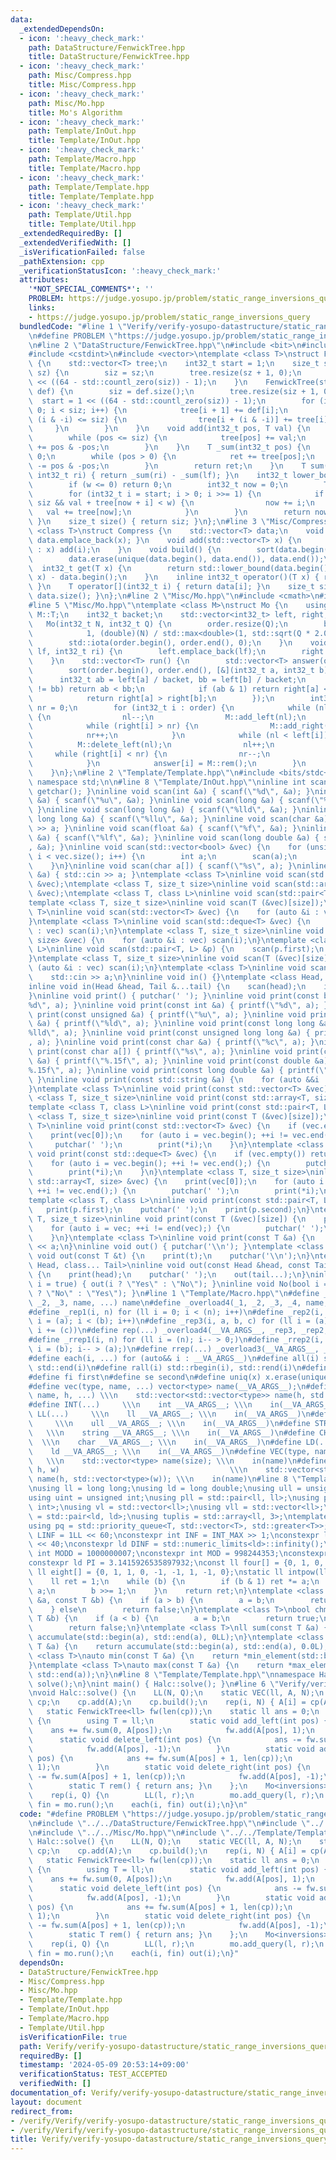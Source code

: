 ```yaml
---
data:
  _extendedDependsOn:
  - icon: ':heavy_check_mark:'
    path: DataStructure/FenwickTree.hpp
    title: DataStructure/FenwickTree.hpp
  - icon: ':heavy_check_mark:'
    path: Misc/Compress.hpp
    title: Misc/Compress.hpp
  - icon: ':heavy_check_mark:'
    path: Misc/Mo.hpp
    title: Mo's Algorithm
  - icon: ':heavy_check_mark:'
    path: Template/InOut.hpp
    title: Template/InOut.hpp
  - icon: ':heavy_check_mark:'
    path: Template/Macro.hpp
    title: Template/Macro.hpp
  - icon: ':heavy_check_mark:'
    path: Template/Template.hpp
    title: Template/Template.hpp
  - icon: ':heavy_check_mark:'
    path: Template/Util.hpp
    title: Template/Util.hpp
  _extendedRequiredBy: []
  _extendedVerifiedWith: []
  _isVerificationFailed: false
  _pathExtension: cpp
  _verificationStatusIcon: ':heavy_check_mark:'
  attributes:
    '*NOT_SPECIAL_COMMENTS*': ''
    PROBLEM: https://judge.yosupo.jp/problem/static_range_inversions_query
    links:
    - https://judge.yosupo.jp/problem/static_range_inversions_query
  bundledCode: "#line 1 \"Verify/verify-yosupo-datastructure/static_range_inversions_query-mo.test.cpp\"\
    \n#define PROBLEM \"https://judge.yosupo.jp/problem/static_range_inversions_query\"\
    \n#line 2 \"DataStructure/FenwickTree.hpp\"\n#include <bit>\n#include <cstddef>\n\
    #include <cstdint>\n#include <vector>\ntemplate <class T>\nstruct FenwickTree\
    \ {\n    std::vector<T> tree;\n    int32_t start = 1;\n    size_t siz;\n    FenwickTree(int32_t\
    \ sz) {\n        siz = sz;\n        tree.resize(sz + 1, 0);\n        start = 1\
    \ << ((64 - std::countl_zero(siz)) - 1);\n    }\n    FenwickTree(std::vector<T>\
    \ def) {\n        siz = def.size();\n        tree.resize(siz + 1, 0);\n      \
    \  start = 1 << ((64 - std::countl_zero(siz)) - 1);\n        for (int32_t i =\
    \ 0; i < siz; i++) {\n            tree[i + 1] += def[i];\n            if (i +\
    \ (i & -i) <= siz) {\n                tree[i + (i & -i)] += tree[i];\n       \
    \     }\n        }\n    }\n    void add(int32_t pos, T val) {\n        pos++;\n\
    \        while (pos <= siz) {\n            tree[pos] += val;\n            pos\
    \ += pos & -pos;\n        }\n    }\n    T _sum(int32_t pos) {\n        T ret =\
    \ 0;\n        while (pos > 0) {\n            ret += tree[pos];\n            pos\
    \ -= pos & -pos;\n        }\n        return ret;\n    }\n    T sum(int32_t lf,\
    \ int32_t ri) { return _sum(ri) - _sum(lf); }\n    int32_t lower_bound(T w) {\n\
    \        if (w <= 0) return 0;\n        int32_t now = 0;\n        T val = 0;\n\
    \        for (int32_t i = start; i > 0; i >>= 1) {\n            if (now + i <=\
    \ siz && val + tree[now + i] < w) {\n                now += i;\n             \
    \   val += tree[now];\n            }\n        }\n        return now + 1;\n   \
    \ }\n    size_t size() { return siz; }\n};\n#line 3 \"Misc/Compress.hpp\"\ntemplate\
    \ <class T>\nstruct Compress {\n    std::vector<T> data;\n    void add(T x) {\
    \ data.emplace_back(x); }\n    void add(std::vector<T> x) {\n        for (T i\
    \ : x) add(i);\n    }\n    void build() {\n        sort(data.begin(), data.end());\n\
    \        data.erase(unique(data.begin(), data.end()), data.end());\n    }\n  \
    \  int32_t get(T x) {\n        return std::lower_bound(data.begin(), data.end(),\
    \ x) - data.begin();\n    }\n    inline int32_t operator()(T x) { return get(x);\
    \ }\n    T operator[](int32_t i) { return data[i]; }\n    size_t size() { return\
    \ data.size(); }\n};\n#line 2 \"Misc/Mo.hpp\"\n#include <cmath>\n#include <numeric>\n\
    #line 5 \"Misc/Mo.hpp\"\ntemplate <class M>\nstruct Mo {\n    using T = typename\
    \ M::T;\n    int32_t backet;\n    std::vector<int32_t> left, right, order;\n \
    \   Mo(int32_t N, int32_t Q) {\n        order.resize(Q);\n        backet = std::max<int32_t>(\n\
    \            1, (double)(N) / std::max<double>(1, std::sqrt(Q * 2.0 / 3)));\n\
    \        std::iota(order.begin(), order.end(), 0);\n    }\n    void add_query(int32_t\
    \ lf, int32_t ri) {\n        left.emplace_back(lf);\n        right.emplace_back(ri);\n\
    \    }\n    std::vector<T> run() {\n        std::vector<T> answer(order.size());\n\
    \        sort(order.begin(), order.end(), [&](int32_t a, int32_t b) {\n      \
    \      int32_t ab = left[a] / backet, bb = left[b] / backet;\n            if (ab\
    \ != bb) return ab < bb;\n            if (ab & 1) return right[a] < right[b];\n\
    \            return right[a] > right[b];\n        });\n        int32_t nl = 0,\
    \ nr = 0;\n        for (int32_t i : order) {\n            while (nl > left[i])\
    \ {\n                nl--;\n                M::add_left(nl);\n            }\n\
    \            while (right[i] > nr) {\n                M::add_right(nr);\n    \
    \            nr++;\n            }\n            while (nl < left[i]) {\n      \
    \          M::delete_left(nl);\n                nl++;\n            }\n       \
    \     while (right[i] < nr) {\n                nr--;\n                M::delete_right(nr);\n\
    \            }\n            answer[i] = M::rem();\n        }\n        return answer;\n\
    \    }\n};\n#line 2 \"Template/Template.hpp\"\n#include <bits/stdc++.h>\nusing\
    \ namespace std;\n\n#line 8 \"Template/InOut.hpp\"\ninline int scan() { return\
    \ getchar(); }\ninline void scan(int &a) { scanf(\"%d\", &a); }\ninline void scan(unsigned\
    \ &a) { scanf(\"%u\", &a); }\ninline void scan(long &a) { scanf(\"%ld\", &a);\
    \ }\ninline void scan(long long &a) { scanf(\"%lld\", &a); }\ninline void scan(unsigned\
    \ long long &a) { scanf(\"%llu\", &a); }\ninline void scan(char &a) { std::cin\
    \ >> a; }\ninline void scan(float &a) { scanf(\"%f\", &a); }\ninline void scan(double\
    \ &a) { scanf(\"%lf\", &a); }\ninline void scan(long double &a) { scanf(\"%Lf\"\
    , &a); }\ninline void scan(std::vector<bool> &vec) {\n    for (unsigned i = 0;\
    \ i < vec.size(); i++) {\n        int a;\n        scan(a);\n        vec[i] = a;\n\
    \    }\n}\ninline void scan(char a[]) { scanf(\"%s\", a); }\ninline void scan(std::string\
    \ &a) { std::cin >> a; }\ntemplate <class T>\ninline void scan(std::vector<T>\
    \ &vec);\ntemplate <class T, size_t size>\ninline void scan(std::array<T, size>\
    \ &vec);\ntemplate <class T, class L>\ninline void scan(std::pair<T, L> &p);\n\
    template <class T, size_t size>\ninline void scan(T (&vec)[size]);\ntemplate <class\
    \ T>\ninline void scan(std::vector<T> &vec) {\n    for (auto &i : vec) scan(i);\n\
    }\ntemplate <class T>\ninline void scan(std::deque<T> &vec) {\n    for (auto &i\
    \ : vec) scan(i);\n}\ntemplate <class T, size_t size>\ninline void scan(std::array<T,\
    \ size> &vec) {\n    for (auto &i : vec) scan(i);\n}\ntemplate <class T, class\
    \ L>\ninline void scan(std::pair<T, L> &p) {\n    scan(p.first);\n    scan(p.second);\n\
    }\ntemplate <class T, size_t size>\ninline void scan(T (&vec)[size]) {\n    for\
    \ (auto &i : vec) scan(i);\n}\ntemplate <class T>\ninline void scan(T &a) {\n\
    \    std::cin >> a;\n}\ninline void in() {}\ntemplate <class Head, class... Tail>\n\
    inline void in(Head &head, Tail &...tail) {\n    scan(head);\n    in(tail...);\n\
    }\ninline void print() { putchar(' '); }\ninline void print(const bool &a) { printf(\"\
    %d\", a); }\ninline void print(const int &a) { printf(\"%d\", a); }\ninline void\
    \ print(const unsigned &a) { printf(\"%u\", a); }\ninline void print(const long\
    \ &a) { printf(\"%ld\", a); }\ninline void print(const long long &a) { printf(\"\
    %lld\", a); }\ninline void print(const unsigned long long &a) { printf(\"%llu\"\
    , a); }\ninline void print(const char &a) { printf(\"%c\", a); }\ninline void\
    \ print(const char a[]) { printf(\"%s\", a); }\ninline void print(const float\
    \ &a) { printf(\"%.15f\", a); }\ninline void print(const double &a) { printf(\"\
    %.15f\", a); }\ninline void print(const long double &a) { printf(\"%.15Lf\", a);\
    \ }\ninline void print(const std::string &a) {\n    for (auto &&i : a) print(i);\n\
    }\ntemplate <class T>\ninline void print(const std::vector<T> &vec);\ntemplate\
    \ <class T, size_t size>\ninline void print(const std::array<T, size> &vec);\n\
    template <class T, class L>\ninline void print(const std::pair<T, L> &p);\ntemplate\
    \ <class T, size_t size>\ninline void print(const T (&vec)[size]);\ntemplate <class\
    \ T>\ninline void print(const std::vector<T> &vec) {\n    if (vec.empty()) return;\n\
    \    print(vec[0]);\n    for (auto i = vec.begin(); ++i != vec.end();) {\n   \
    \     putchar(' ');\n        print(*i);\n    }\n}\ntemplate <class T>\ninline\
    \ void print(const std::deque<T> &vec) {\n    if (vec.empty()) return;\n    print(vec[0]);\n\
    \    for (auto i = vec.begin(); ++i != vec.end();) {\n        putchar(' ');\n\
    \        print(*i);\n    }\n}\ntemplate <class T, size_t size>\ninline void print(const\
    \ std::array<T, size> &vec) {\n    print(vec[0]);\n    for (auto i = vec.begin();\
    \ ++i != vec.end();) {\n        putchar(' ');\n        print(*i);\n    }\n}\n\
    template <class T, class L>\ninline void print(const std::pair<T, L> &p) {\n \
    \   print(p.first);\n    putchar(' ');\n    print(p.second);\n}\ntemplate <class\
    \ T, size_t size>\ninline void print(const T (&vec)[size]) {\n    print(vec[0]);\n\
    \    for (auto i = vec; ++i != end(vec);) {\n        putchar(' ');\n        print(*i);\n\
    \    }\n}\ntemplate <class T>\ninline void print(const T &a) {\n    std::cout\
    \ << a;\n}\ninline void out() { putchar('\\n'); }\ntemplate <class T>\ninline\
    \ void out(const T &t) {\n    print(t);\n    putchar('\\n');\n}\ntemplate <class\
    \ Head, class... Tail>\ninline void out(const Head &head, const Tail &...tail)\
    \ {\n    print(head);\n    putchar(' ');\n    out(tail...);\n}\ninline void Yes(bool\
    \ i = true) { out(i ? \"Yes\" : \"No\"); }\ninline void No(bool i = true) { out(i\
    \ ? \"No\" : \"Yes\"); }\n#line 1 \"Template/Macro.hpp\"\n#define _overload3(_1,\
    \ _2, _3, name, ...) name\n#define _overload4(_1, _2, _3, _4, name, ...) name\n\
    #define _rep1(i, n) for (ll i = 0; i < (n); i++)\n#define _rep2(i, a, b) for (ll\
    \ i = (a); i < (b); i++)\n#define _rep3(i, a, b, c) for (ll i = (a); i < (b);\
    \ i += (c))\n#define rep(...) _overload4(__VA_ARGS__, _rep3, _rep2, _rep1)(__VA_ARGS__)\n\
    #define _rrep1(i, n) for (ll i = (n); i-- > 0;)\n#define _rrep2(i, a, b) for (ll\
    \ i = (b); i-- > (a);)\n#define rrep(...) _overload3(__VA_ARGS__, _rrep2, _rrep1)(__VA_ARGS__)\n\
    #define each(i, ...) for (auto&& i : __VA_ARGS__)\n#define all(i) std::begin(i),\
    \ std::end(i)\n#define rall(i) std::rbegin(i), std::rend(i)\n#define len(x) ((int)(x).size())\n\
    #define fi first\n#define se second\n#define uniq(x) x.erase(unique(all(x)), std::end(x))\n\
    #define vec(type, name, ...) vector<type> name(__VA_ARGS__);\n#define vv(type,\
    \ name, h, ...) \\\n    std::vector<std::vector<type>> name(h, std::vector<type>(__VA_ARGS__));\n\
    #define INT(...)     \\\n    int __VA_ARGS__; \\\n    in(__VA_ARGS__)\n#define\
    \ LL(...)     \\\n    ll __VA_ARGS__; \\\n    in(__VA_ARGS__)\n#define ULL(...)\
    \     \\\n    ull __VA_ARGS__; \\\n    in(__VA_ARGS__)\n#define STR(...)     \
    \   \\\n    string __VA_ARGS__; \\\n    in(__VA_ARGS__)\n#define CHR(...)    \
    \  \\\n    char __VA_ARGS__; \\\n    in(__VA_ARGS__)\n#define LD(...)     \\\n\
    \    ld __VA_ARGS__; \\\n    in(__VA_ARGS__)\n#define VEC(type, name, size)  \
    \   \\\n    std::vector<type> name(size); \\\n    in(name)\n#define VV(type, name,\
    \ h, w)                                      \\\n    std::vector<std::vector<type>>\
    \ name(h, std::vector<type>(w)); \\\n    in(name)\n#line 8 \"Template/Util.hpp\"\
    \nusing ll = long long;\nusing ld = long double;\nusing ull = unsigned long long;\n\
    using uint = unsigned int;\nusing pll = std::pair<ll, ll>;\nusing pii = std::pair<int,\
    \ int>;\nusing vl = std::vector<ll>;\nusing vll = std::vector<ll>;\nusing pdd\
    \ = std::pair<ld, ld>;\nusing tuplis = std::array<ll, 3>;\ntemplate <class T>\n\
    using pq = std::priority_queue<T, std::vector<T>, std::greater<T>>;\nconst ll\
    \ LINF = 1LL << 60;\nconstexpr int INF = INT_MAX >> 1;\nconstexpr ll MINF = 1LL\
    \ << 40;\nconstexpr ld DINF = std::numeric_limits<ld>::infinity();\nconstexpr\
    \ int MODD = 1000000007;\nconstexpr int MOD = 998244353;\nconstexpr ld EPS = 1e-9;\n\
    constexpr ld PI = 3.1415926535897932;\nconst ll four[] = {0, 1, 0, -1, 0};\nconst\
    \ ll eight[] = {0, 1, 1, 0, -1, -1, 1, -1, 0};\nstatic ll intpow(ll a, ll b) {\n\
    \    ll ret = 1;\n    while (b) {\n        if (b & 1) ret *= a;\n        a *=\
    \ a;\n        b >>= 1;\n    }\n    return ret;\n}\ntemplate <class T>\nbool chmin(T\
    \ &a, const T &b) {\n    if (a > b) {\n        a = b;\n        return true;\n\
    \    } else\n        return false;\n}\ntemplate <class T>\nbool chmax(T &a, const\
    \ T &b) {\n    if (a < b) {\n        a = b;\n        return true;\n    } else\n\
    \        return false;\n}\ntemplate <class T>\nll sum(const T &a) {\n    return\
    \ accumulate(std::begin(a), std::end(a), 0LL);\n}\ntemplate <class T>\nld dsum(const\
    \ T &a) {\n    return accumulate(std::begin(a), std::end(a), 0.0L);\n}\ntemplate\
    \ <class T>\nauto min(const T &a) {\n    return *min_element(std::begin(a), std::end(a));\n\
    }\ntemplate <class T>\nauto max(const T &a) {\n    return *max_element(std::begin(a),\
    \ std::end(a));\n}\n#line 8 \"Template/Template.hpp\"\nnamespace Halc {\nvoid\
    \ solve();\n}\nint main() { Halc::solve(); }\n#line 6 \"Verify/verify-yosupo-datastructure/static_range_inversions_query-mo.test.cpp\"\
    \nvoid Halc::solve() {\n    LL(N, Q);\n    static VEC(ll, A, N);\n    static Compress<ll>\
    \ cp;\n    cp.add(A);\n    cp.build();\n    rep(i, N) { A[i] = cp(A[i]); }\n \
    \   static FenwickTree<ll> fw(len(cp));\n    static ll ans = 0;\n    struct inversions\
    \ {\n        using T = ll;\n        static void add_left(int pos) {\n        \
    \    ans += fw.sum(0, A[pos]);\n            fw.add(A[pos], 1);\n        }\n  \
    \      static void delete_left(int pos) {\n            ans -= fw.sum(0, A[pos]);\n\
    \            fw.add(A[pos], -1);\n        }\n        static void add_right(int\
    \ pos) {\n            ans += fw.sum(A[pos] + 1, len(cp));\n            fw.add(A[pos],\
    \ 1);\n        }\n        static void delete_right(int pos) {\n            ans\
    \ -= fw.sum(A[pos] + 1, len(cp));\n            fw.add(A[pos], -1);\n        }\n\
    \        static T rem() { return ans; }\n    };\n    Mo<inversions> mo(N, Q);\n\
    \    rep(i, Q) {\n        LL(l, r);\n        mo.add_query(l, r);\n    }\n    vector<ll>\
    \ fin = mo.run();\n    each(i, fin) out(i);\n}\n"
  code: "#define PROBLEM \"https://judge.yosupo.jp/problem/static_range_inversions_query\"\
    \n#include \"../../DataStructure/FenwickTree.hpp\"\n#include \"../../Misc/Compress.hpp\"\
    \n#include \"../../Misc/Mo.hpp\"\n#include \"../../Template/Template.hpp\"\nvoid\
    \ Halc::solve() {\n    LL(N, Q);\n    static VEC(ll, A, N);\n    static Compress<ll>\
    \ cp;\n    cp.add(A);\n    cp.build();\n    rep(i, N) { A[i] = cp(A[i]); }\n \
    \   static FenwickTree<ll> fw(len(cp));\n    static ll ans = 0;\n    struct inversions\
    \ {\n        using T = ll;\n        static void add_left(int pos) {\n        \
    \    ans += fw.sum(0, A[pos]);\n            fw.add(A[pos], 1);\n        }\n  \
    \      static void delete_left(int pos) {\n            ans -= fw.sum(0, A[pos]);\n\
    \            fw.add(A[pos], -1);\n        }\n        static void add_right(int\
    \ pos) {\n            ans += fw.sum(A[pos] + 1, len(cp));\n            fw.add(A[pos],\
    \ 1);\n        }\n        static void delete_right(int pos) {\n            ans\
    \ -= fw.sum(A[pos] + 1, len(cp));\n            fw.add(A[pos], -1);\n        }\n\
    \        static T rem() { return ans; }\n    };\n    Mo<inversions> mo(N, Q);\n\
    \    rep(i, Q) {\n        LL(l, r);\n        mo.add_query(l, r);\n    }\n    vector<ll>\
    \ fin = mo.run();\n    each(i, fin) out(i);\n}"
  dependsOn:
  - DataStructure/FenwickTree.hpp
  - Misc/Compress.hpp
  - Misc/Mo.hpp
  - Template/Template.hpp
  - Template/InOut.hpp
  - Template/Macro.hpp
  - Template/Util.hpp
  isVerificationFile: true
  path: Verify/verify-yosupo-datastructure/static_range_inversions_query-mo.test.cpp
  requiredBy: []
  timestamp: '2024-05-09 20:53:14+09:00'
  verificationStatus: TEST_ACCEPTED
  verifiedWith: []
documentation_of: Verify/verify-yosupo-datastructure/static_range_inversions_query-mo.test.cpp
layout: document
redirect_from:
- /verify/Verify/verify-yosupo-datastructure/static_range_inversions_query-mo.test.cpp
- /verify/Verify/verify-yosupo-datastructure/static_range_inversions_query-mo.test.cpp.html
title: Verify/verify-yosupo-datastructure/static_range_inversions_query-mo.test.cpp
---
```

